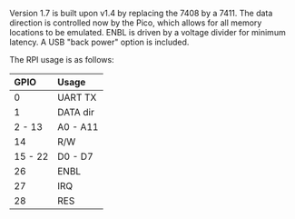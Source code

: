 Version 1.7 is built upon v1.4 by replacing the 7408 by a 7411. The data direction is controlled now by the Pico, which allows for all memory locations to be emulated. ENBL is driven by a voltage divider for minimum latency. A USB "back power" option is included.

The RPI usage is as follows:

| GPIO    | Usage     |
|:--------|:----------|
| 0       |  UART TX  |
| 1       |  DATA dir |
| 2 - 13  | A0 - A11  |
| 14      | R/W       |
| 15 - 22 | D0 - D7   |
| 26      | ENBL      |
| 27      | IRQ       |
| 28      | RES       |

